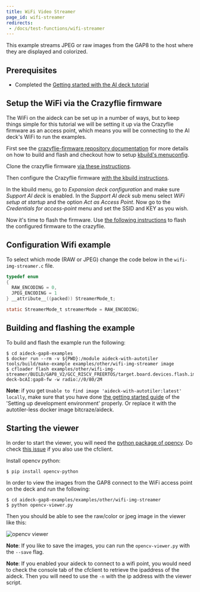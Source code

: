 ```yaml
---
title: WiFi Video Streamer
page_id: wifi-streamer
redirects:
 - /docs/test-functions/wifi-streamer
---
```


This example streams JPEG or raw images from the GAP8 to the host where they are displayed and
colorized.

## Prerequisites

* Completed the [Getting started with the AI deck tutorial](https://www.bitcraze.io/documentation/tutorials/getting-started-with-aideck/)

## Setup the WiFi via the Crazyflie firmware
The WiFi on the aideck can be set up in a number of ways,
but to keep things simple for this tutorial we will be setting it up
via the Crazyflie firmware as an access point, which means you will be
connecting to the AI deck's WiFi to run the examples.

First see the [crazyflie-firmware repository documentation](https://www.bitcraze.io/documentation/repository/crazyflie-firmware/master/building-and-flashing/build/) for more details on how to build and flash and checkout how to setup [kbuild's menuconfig](https://www.bitcraze.io/documentation/repository/crazyflie-firmware/master/development/kbuild/).

Clone the crazyflie firmware [via these instructions](https://www.bitcraze.io/documentation/repository/crazyflie-firmware/master/building-and-flashing/build/#cloning).

Then configure the Crazyflie firmware [with the kbuild instructions](https://www.bitcraze.io/documentation/repository/crazyflie-firmware/master/development/kbuild/).

In the kbuild menu, go to *Expansion deck configuration* and make sure *Support AI deck*
is enabled. In the *Support AI deck* sub menu select *WiFi setup at startup* and the option *Act as Access Point*. Now go to the *Credentials for access-point*
menu and set the SSID and KEY as you wish.

Now it's time to flash the firmware. Use [the following instructions](https://www.bitcraze.io/documentation/repository/crazyflie-firmware/master/building-and-flashing/build/#flashing) to flash the configured firmware to the crazyflie.


## Configuration Wifi example

To select which mode (RAW or JPEG) change the code below in the ```wifi-img-streamer.c``` file.

```c
typedef enum
{
  RAW_ENCODING = 0,
  JPEG_ENCODING = 1
} __attribute__((packed)) StreamerMode_t;

static StreamerMode_t streamerMode = RAW_ENCODING;
```

## Building and flashing the example

To build and flash the example run the following:

```shell
$ cd aideck-gap8-examples
$ docker run --rm -v ${PWD}:/module aideck-with-autotiler tools/build/make-example examples/other/wifi-img-streamer image
$ cfloader flash examples/other/wifi-img-streamer/BUILD/GAP8_V2/GCC_RISCV_FREERTOS/target.board.devices.flash.img deck-bcAI:gap8-fw -w radio://0/80/2M
```

**Note**: if you get `Unable to find image 'aideck-with-autotiler:latest' locally`, make sure that you have done [the getting started guide](https://www.bitcraze.io/documentation/tutorials/getting-started-with-aideck/) of the 'Setting up development environment' properly. Or replace it with the autotiler-less docker image bitcraze/aideck.


## Starting the viewer

In order to start the viewer, you will need the [python package of opencv](https://pypi.org/project/opencv-python/?msclkid=d7172048cae011ecb4ebefc85fe0fc45). Do check [this issue](https://github.com/bitcraze/crazyflie-clients-python/issues/611) if you also use the cfclient.

Install opencv python:

```shell
$ pip install opencv-python
```

In order to view the images from the GAP8 connect to the WiFi access point on the deck and
run the following:

```shell
$ cd aideck-gap8-examples/examples/other/wifi-img-streamer
$ python opencv-viewer.py
```

Then you should be able to see the raw/color or jpeg image in the viewer like this:

![opencv viewer](/docs/images/viewer.png)

**Note**: If you like to save the images, you can run the `opencv-viewer.py` with the `--save` flag.

**Note**: If you enabled your aideck to connect to a wifi point, you would need to check the console tab of the cfclient to retrieve the ipaddress of the aideck. Then you will need to use the `-n` with the ip address with the viewer script.
